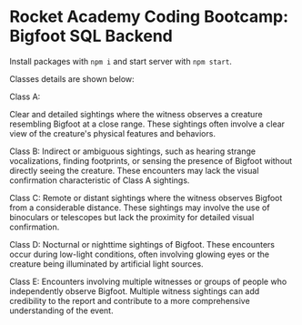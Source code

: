 # Rocket Academy Coding Bootcamp: Bigfoot SQL Backend

Install packages with `npm i` and start server with `npm start`.

Classes details are shown below:

Class A:

Clear and detailed sightings where the witness observes a creature resembling Bigfoot at a close range. These sightings often involve a clear view of the creature's physical features and behaviors.

Class B:
Indirect or ambiguous sightings, such as hearing strange vocalizations, finding footprints, or sensing the presence of Bigfoot without directly seeing the creature. These encounters may lack the visual confirmation characteristic of Class A sightings.

Class C:
Remote or distant sightings where the witness observes Bigfoot from a considerable distance. These sightings may involve the use of binoculars or telescopes but lack the proximity for detailed visual confirmation.

Class D:
Nocturnal or nighttime sightings of Bigfoot. These encounters occur during low-light conditions, often involving glowing eyes or the creature being illuminated by artificial light sources.

Class E:
Encounters involving multiple witnesses or groups of people who independently observe Bigfoot. Multiple witness sightings can add credibility to the report and contribute to a more comprehensive understanding of the event.
